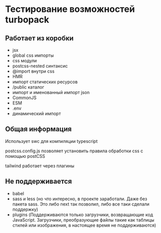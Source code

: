 # Тестирование возможностей turbopack

## Работает из коробки

- jsx
- global css импорты
- css модули
- postcss-nested синтаксис
- @import внутри css
- HMR
- импорт статических ресурсов
- /public каталог
- импорт и именованный импорт json
- CommonJS
- ESM
- .env
- динамический импорт

## Общая информация

Использует swc для компиляции typescript

postcss.config.js позволяет установить правила обработки css с помощью postCSS

tailwind работает через плагины

## Не поддерживается

- babel
- sass и less (но что интересно, в проекте заработали. Даже без пакета sass. Это либо next так позволил, либо все таки сделали поддержку)
- plugins (Поддерживаются только загрузчики, возвращающие код JavaScript. Загрузчики, преобразующие файлы такие как таблицы стилей или изображения, в настоящее время не поддерживаются)